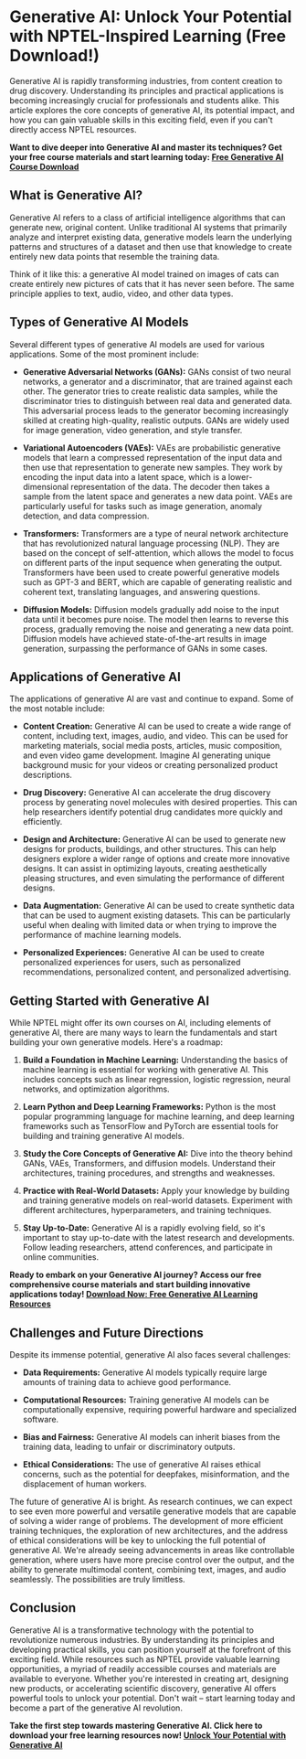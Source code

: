 # Generative AI: Unlock Your Potential with NPTEL-Inspired Learning (Free Download!)

Generative AI is rapidly transforming industries, from content creation to drug discovery. Understanding its principles and practical applications is becoming increasingly crucial for professionals and students alike. This article explores the core concepts of generative AI, its potential impact, and how you can gain valuable skills in this exciting field, even if you can't directly access NPTEL resources.

**Want to dive deeper into Generative AI and master its techniques? Get your free course materials and start learning today: [Free Generative AI Course Download](https://udemywork.com/generative-ai-nptel)**

## What is Generative AI?

Generative AI refers to a class of artificial intelligence algorithms that can generate new, original content. Unlike traditional AI systems that primarily analyze and interpret existing data, generative models learn the underlying patterns and structures of a dataset and then use that knowledge to create entirely new data points that resemble the training data.

Think of it like this: a generative AI model trained on images of cats can create entirely new pictures of cats that it has never seen before. The same principle applies to text, audio, video, and other data types.

## Types of Generative AI Models

Several different types of generative AI models are used for various applications. Some of the most prominent include:

*   **Generative Adversarial Networks (GANs):** GANs consist of two neural networks, a generator and a discriminator, that are trained against each other. The generator tries to create realistic data samples, while the discriminator tries to distinguish between real data and generated data. This adversarial process leads to the generator becoming increasingly skilled at creating high-quality, realistic outputs. GANs are widely used for image generation, video generation, and style transfer.

*   **Variational Autoencoders (VAEs):** VAEs are probabilistic generative models that learn a compressed representation of the input data and then use that representation to generate new samples. They work by encoding the input data into a latent space, which is a lower-dimensional representation of the data. The decoder then takes a sample from the latent space and generates a new data point. VAEs are particularly useful for tasks such as image generation, anomaly detection, and data compression.

*   **Transformers:** Transformers are a type of neural network architecture that has revolutionized natural language processing (NLP). They are based on the concept of self-attention, which allows the model to focus on different parts of the input sequence when generating the output. Transformers have been used to create powerful generative models such as GPT-3 and BERT, which are capable of generating realistic and coherent text, translating languages, and answering questions.

*   **Diffusion Models:** Diffusion models gradually add noise to the input data until it becomes pure noise. The model then learns to reverse this process, gradually removing the noise and generating a new data point. Diffusion models have achieved state-of-the-art results in image generation, surpassing the performance of GANs in some cases.

## Applications of Generative AI

The applications of generative AI are vast and continue to expand. Some of the most notable include:

*   **Content Creation:** Generative AI can be used to create a wide range of content, including text, images, audio, and video. This can be used for marketing materials, social media posts, articles, music composition, and even video game development. Imagine AI generating unique background music for your videos or creating personalized product descriptions.

*   **Drug Discovery:** Generative AI can accelerate the drug discovery process by generating novel molecules with desired properties. This can help researchers identify potential drug candidates more quickly and efficiently.

*   **Design and Architecture:** Generative AI can be used to generate new designs for products, buildings, and other structures. This can help designers explore a wider range of options and create more innovative designs. It can assist in optimizing layouts, creating aesthetically pleasing structures, and even simulating the performance of different designs.

*   **Data Augmentation:** Generative AI can be used to create synthetic data that can be used to augment existing datasets. This can be particularly useful when dealing with limited data or when trying to improve the performance of machine learning models.

*   **Personalized Experiences:** Generative AI can be used to create personalized experiences for users, such as personalized recommendations, personalized content, and personalized advertising.

## Getting Started with Generative AI

While NPTEL might offer its own courses on AI, including elements of generative AI, there are many ways to learn the fundamentals and start building your own generative models. Here's a roadmap:

1.  **Build a Foundation in Machine Learning:** Understanding the basics of machine learning is essential for working with generative AI. This includes concepts such as linear regression, logistic regression, neural networks, and optimization algorithms.

2.  **Learn Python and Deep Learning Frameworks:** Python is the most popular programming language for machine learning, and deep learning frameworks such as TensorFlow and PyTorch are essential tools for building and training generative AI models.

3.  **Study the Core Concepts of Generative AI:** Dive into the theory behind GANs, VAEs, Transformers, and diffusion models. Understand their architectures, training procedures, and strengths and weaknesses.

4.  **Practice with Real-World Datasets:** Apply your knowledge by building and training generative models on real-world datasets. Experiment with different architectures, hyperparameters, and training techniques.

5.  **Stay Up-to-Date:** Generative AI is a rapidly evolving field, so it's important to stay up-to-date with the latest research and developments. Follow leading researchers, attend conferences, and participate in online communities.

**Ready to embark on your Generative AI journey? Access our free comprehensive course materials and start building innovative applications today! [Download Now: Free Generative AI Learning Resources](https://udemywork.com/generative-ai-nptel)**

## Challenges and Future Directions

Despite its immense potential, generative AI also faces several challenges:

*   **Data Requirements:** Generative AI models typically require large amounts of training data to achieve good performance.

*   **Computational Resources:** Training generative AI models can be computationally expensive, requiring powerful hardware and specialized software.

*   **Bias and Fairness:** Generative AI models can inherit biases from the training data, leading to unfair or discriminatory outputs.

*   **Ethical Considerations:** The use of generative AI raises ethical concerns, such as the potential for deepfakes, misinformation, and the displacement of human workers.

The future of generative AI is bright. As research continues, we can expect to see even more powerful and versatile generative models that are capable of solving a wider range of problems. The development of more efficient training techniques, the exploration of new architectures, and the address of ethical considerations will be key to unlocking the full potential of generative AI. We're already seeing advancements in areas like controllable generation, where users have more precise control over the output, and the ability to generate multimodal content, combining text, images, and audio seamlessly. The possibilities are truly limitless.

## Conclusion

Generative AI is a transformative technology with the potential to revolutionize numerous industries. By understanding its principles and developing practical skills, you can position yourself at the forefront of this exciting field. While resources such as NPTEL provide valuable learning opportunities, a myriad of readily accessible courses and materials are available to everyone. Whether you're interested in creating art, designing new products, or accelerating scientific discovery, generative AI offers powerful tools to unlock your potential. Don't wait – start learning today and become a part of the generative AI revolution.

**Take the first step towards mastering Generative AI. Click here to download your free learning resources now! [Unlock Your Potential with Generative AI](https://udemywork.com/generative-ai-nptel)**
